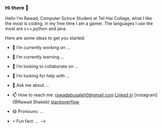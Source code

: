 ### Hi there 👋

Hello I'm Rawad, Computer Scince Student at Tel-Hai Collage, what I like the most is coding, in my free time I am a gamer.
The languages I use the most are c++,python and java.

Here are some ideas to get you started:

- 🔭 I’m currently working on ...
- 🌱 I’m currently learning ...
- 👯 I’m looking to collaborate on ...
- 🤔 I’m looking for help with ...
- 💬 Ask me about ...
- 📫 How to reach me: rawadabusaleh0@gmail.com
[Linked in](https://www.linkedin.com/in/rawad-abusaleh-3494a01b1/) [instagram](@Rawad Shakeb) [stackoverflow](user:16008721)

- 😄 Pronouns: ...
- ⚡ Fun fact: ...
-->
